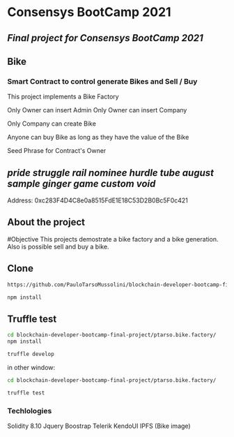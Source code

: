 # Consensys BootCamp 2021
## _Final project for Consensys BootCamp 2021_

## Bike 
### Smart Contract to control generate Bikes and Sell / Buy

This project implements a Bike Factory

Only Owner can insert Admin
Only Owner can insert Company

Only Company can create Bike

Anyone can buy Bike as long as they have the value of the Bike


Seed Phrase for Contract's Owner
## _pride struggle rail nominee hurdle tube august sample ginger game custom void_
Address: 0xc283F4D4C8e0a8515FdE1E18C53D2B0Bc5F0c421


## About the project

#Objective
This projects demostrate a bike factory and a bike generation.
Also is possible sell and buy a bike.

## Clone
```sh
https://github.com/PauloTarsoMussolini/blockchain-developer-bootcamp-final-project

npm install
```
## Truffle test
```sh
cd blockchain-developer-bootcamp-final-project/ptarso.bike.factory/
npm install

truffle develop
```
in other window:
```sh
cd blockchain-developer-bootcamp-final-project/ptarso.bike.factory/

truffle test
```

### Techlologies
Solidity 8.10
Jquery
Boostrap
Telerik KendoUI
IPFS (Bike image)








